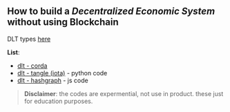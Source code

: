 ## How to build a *Decentralized Economic System* without using Blockchain
DLT types [here](https://github.com/mosi-sol/shell/blob/main/Decentralized%20Economic%20System%20-%20non%20Blockchain/dlt-types.md)

**List**:
- [dlt - corda](https://github.com/mosi-sol/shell/blob/main/Decentralized%20Economic%20System%20-%20non%20Blockchain/corda-example.md)
- [dlt - tangle (iota)](https://github.com/mosi-sol/shell/blob/main/Decentralized%20Economic%20System%20-%20non%20Blockchain/dlt-tangle.md) - python code
- [dlt - hashgraph](https://github.com/mosi-sol/shell/blob/main/Decentralized%20Economic%20System%20-%20non%20Blockchain/dlt-hashgraph.md) - js code

> **Disclaimer**: the codes are expermential, not use in product. these just for education purposes.

#

